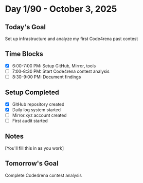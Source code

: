 # Day 1/90 - October 3, 2025
   
   ## Today's Goal
   Set up infrastructure and analyze my first Code4rena past contest
   
   ## Time Blocks
   - [x] 6:00-7:00 PM: Setup GitHub, Mirror, tools
   - [ ] 7:00-8:30 PM: Start Code4rena contest analysis
   - [ ] 8:30-9:00 PM: Document findings
   
   ## Setup Completed
   - [x] GitHub repository created
   - [x] Daily log system started
   - [ ] Mirror.xyz account created
   - [ ] First audit started
   
   ## Notes
   [You'll fill this in as you work]
   
   ## Tomorrow's Goal
   Complete Code4rena contest analysis
